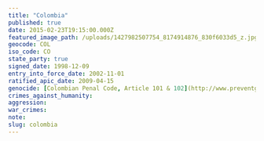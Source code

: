 ```yaml
---
title: "Colombia"
published: true
date: 2015-02-23T19:15:00.000Z
featured_image_path: /uploads/1427982507754_8174914876_830f6033d5_z.jpg
geocode: COL
iso_code: CO
state_party: true
signed_date: 1998-12-09
entry_into_force_date: 2002-11-01
ratified_apic_date: 2009-04-15
genocide: [Colombian Penal Code, Article 101 & 102](http://www.preventgenocide.org/es/derecho/codigos/colombia.htm)
crimes_against_humanity:
aggression:
war_crimes:
note:
slug: colombia
---
```

